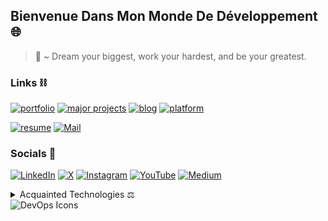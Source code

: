 ## Bienvenue Dans Mon Monde De Développement :globe_with_meridians:
> 📜 ~ Dream your biggest, work your hardest, and be your greatest.

### Links ⛓
[![portfolio](https://img.shields.io/badge/portfolio-555555?style=for-the-badge&logo=rocket&logoColor=white)]()
[![major projects](https://img.shields.io/badge/major_projects-555555?style=for-the-badge&logo=adobe-creative-cloud&logoColor=white)]()
[![blog](https://img.shields.io/badge/blog-555555?style=for-the-badge&logo=blogger&logoColor=white)]()
[![platform](https://img.shields.io/badge/learning_platform-555555?style=for-the-badge&logo=lightning&logoColor=white)]()

[![resume](https://img.shields.io/badge/resume-111111?style=for-the-badge&logo=read.cv&logoColor=white)]()
[![Mail](https://img.shields.io/badge/reach_out-D14836?style=for-the-badge&logo=gmail&logoColor=white)]()

### Socials 💬
[![LinkedIn](https://img.shields.io/badge/LinkedIn-0A66C2?style=for-the-badge&logo=linkedin&logoColor=white)](https://www.linkedin.com/in/abraham-silvanus-dacosta-99b9b41b8/)
[![X](https://img.shields.io/badge/X-000000?style=for-the-badge&logo=twitter&logoColor=white)](https://twitter.com/DaCostaSilvan_s)
[![Instagram](https://img.shields.io/badge/Instagram-E4405F?style=for-the-badge&logo=instagram&logoColor=white)](https://www.instagram.com/evergre_n/)
[![YouTube](https://img.shields.io/badge/YouTube-FF0000?style=for-the-badge&logo=youtube&logoColor=white)]()
[![Medium](https://img.shields.io/badge/Medium-000000?style=for-the-badge&logo=medium&logoColor=white)]()

<details>
<summary>Acquainted Technologies ⚖️</summary>

| Rank | Language     |
|-----:|--------------|
|     1| [![JavaScript](https://img.shields.io/badge/JavaScript-F7DF1E?style=for-the-badge&logo=javascript&logoColor=white)](https://developer.mozilla.org/en-US/docs/Web/JavaScript) |
|     2| [![CSS](https://img.shields.io/badge/CSS-1572B6?style=for-the-badge&logo=css3&logoColor=white)](https://developer.mozilla.org/en-US/docs/Web/CSS) |
|     3| [![HTML](https://img.shields.io/badge/HTML-E34F26?style=for-the-badge&logo=html5&logoColor=white)](https://developer.mozilla.org/en-US/docs/Web/HTML) |
|     4| [![React](https://img.shields.io/badge/React-61DAFB?style=for-the-badge&logo=react&logoColor=white)](https://reactjs.org/) |
|     5| [![Node.js](https://img.shields.io/badge/Node.js-339933?style=for-the-badge&logo=node.js&logoColor=white)](https://nodejs.org/en/) |
|     6| [![Linux](https://img.shields.io/badge/Linux-FCC624?style=for-the-badge&logo=linux&logoColor=black)](https://www.linux.org/) |
|     7| [![GIT](https://img.shields.io/badge/Git-F05032?style=for-the-badge&logo=git&logoColor=white)](https://git-scm.com/) |
|     8| [![Webpack](https://img.shields.io/badge/Webpack-8DD6F9?style=for-the-badge&logo=webpack&logoColor=black)](https://webpack.js.org) |
|     9| [![VS Code](https://img.shields.io/badge/VS_Code-007ACC?style=for-the-badge&logo=visual-studio-code&logoColor=white)](https://code.visualstudio.com/) |
|    10| [![ESLint](https://img.shields.io/badge/ESLint-4B32C3?style=for-the-badge&logo=eslint&logoColor=white)](https://eslint.org/) |
|    11| [![Prettier](https://img.shields.io/badge/Prettier-F7B93E?style=for-the-badge&logo=prettier&logoColor=black)](https://prettier.io/) |
|    12| [![Babel](https://img.shields.io/badge/Babel-F9DC3E?style=for-the-badge&logo=babel&logoColor=black)](https://babeljs.io/) |
|    13| [![Vite](https://img.shields.io/badge/Vite-646CFF?style=for-the-badge&logo=vite&logoColor=white)](https://vitejs.dev/) |
|    14| [![Vercel](https://img.shields.io/badge/Vercel-000000?style=for-the-badge&logo=vercel&logoColor=white)](https://vercel.com/) |


</details>

<picture>
 <source media="(prefers-color-scheme: dark)" srcset="https://image.shutterstock.com/z/stock-vector-vector-devops-icons-editable-stroke-software-1855780402.jpg">
 <source media="(prefers-color-scheme: light)" srcset="https://image.shutterstock.com/z/stock-vector-vector-devops-icons-editable-stroke-software-1855780402.jpg">
 <img alt="DevOps Icons" src="https://image.shutterstock.com/z/stock-vector-vector-devops-icons-editable-stroke-software-1855780402.jpg">
</picture>





